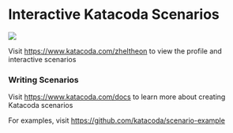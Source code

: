 # Interactive Katacoda Scenarios

[![](http://shields.katacoda.com/katacoda/zheltheon/count.svg)](https://www.katacoda.com/zheltheon "Get your profile on Katacoda.com")

Visit https://www.katacoda.com/zheltheon to view the profile and interactive scenarios

### Writing Scenarios
Visit https://www.katacoda.com/docs to learn more about creating Katacoda scenarios

For examples, visit https://github.com/katacoda/scenario-example
